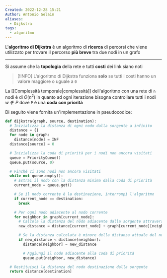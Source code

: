 ```yaml
---
Created: 2022-12-28 15:21
Author: Antonio Gelain
aliases:
  - Dijkstra
tags:
  - algoritmo
---
```


L'**algoritmo di Dijkstra** è un algoritmo di **ricerca** di percorsi che viene utilizzato per trovare il percorso **più breve** tra due nodi in un grafo

---

Si assume che la **topologia** della rete e tutti **costi** dei link siano noti

>[!INFO] L'algoritmo di Dijkstra funziona **solo** se tutti i costi hanno un valore maggiore o uguale a `0`

La [[Complessità temporale|complessità]] dell'algoritmo con una rete di `n` nodi è di $O(n^{2})$ in quanto ad ogni iterazione bisogna controllare tutti i nodi $w \notin P$ dove `P` è una **coda con priorità**

Di seguito viene fornita un'implementazione in pseudocodice:

```python
def dijkstra(graph, source, destination):
  # Inizializza la distanza di ogni nodo dalla sorgente a infinito
  distance = {}
  for node in graph:
    distance[node] = INF
  distance[source] = 0

  # Inizializza la coda di priorità per i nodi non ancora visitati
  queue = PriorityQueue()
  queue.put(source, 0)

  # Finché ci sono nodi non ancora visitati
  while not queue.empty():
    # Estrai il nodo con la distanza minima dalla coda di priorità
    current_node = queue.get()

    # Se il nodo corrente è la destinazione, interrompi l'algoritmo
    if current_node == destination:
      break

    # Per ogni nodo adiacente al nodo corrente
    for neighbor in graph[current_node]:
      # Calcola la distanza del nodo adiacente dalla sorgente attraverso il nodo corrente
      new_distance = distance[current_node] + graph[current_node][neighbor]

      # Se la distanza calcolata è minore della distanza attuale del nodo adiacente, aggiornala
      if new_distance < distance[neighbor]:
        distance[neighbor] = new_distance

        # Aggiungi il nodo adiacente alla coda di priorità
        queue.put(neighbor, new_distance)

  # Restituisci la distanza del nodo destinazione dalla sorgente
  return distance[destination]
```
